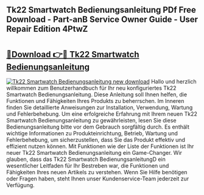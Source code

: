 ## Tk22 Smartwatch Bedienungsanleitung PDf Free Download - Part-anB Service Owner Guide - User Repair Edition 4PtwZ

# <h2><a href="http://df3tuq.blite.top/?on=Tk22+Smartwatch+Bedienungsanleitung">🔗Download 👉🔴 Tk22 Smartwatch Bedienungsanleitung</a></h2>

[![Tk22 Smartwatch Bedienungsanleitung new download](https://i.imgur.com/lujVjoI.png)](http://df3tuq.blite.top/?on=Tk22+Smartwatch+Bedienungsanleitung)
Hallo und herzlich willkommen zum Benutzerhandbuch für Ihr neu konfiguriertes Tk22 Smartwatch Bedienungsanleitung. Diese Anleitung soll Ihnen helfen, die Funktionen und Fähigkeiten Ihres Produkts zu beherrschen. Im Inneren finden Sie detaillierte Anweisungen zur Installation, Verwendung, Wartung und Fehlerbehebung. Um eine erfolgreiche Erfahrung mit Ihrem neuen Tk22 Smartwatch Bedienungsanleitung zu gewährleisten, lesen Sie diese Bedienungsanleitung bitte vor dem Gebrauch sorgfältig durch. Es enthält wichtige Informationen zu Produkteinrichtung, Betrieb, Wartung und Fehlerbehebung, um sicherzustellen, dass Sie das Produkt effektiv und effizient nutzen können. Mit Funktionen wie der Liste der Funktionen ist Ihr neuer Tk22 Smartwatch Bedienungsanleitung ein Game-Changer. Wir glauben, dass das Tk22 Smartwatch BedienungsanleitungD ein wesentlicher Leitfaden für Ihr Bestreben war, die Funktionen und Fähigkeiten Ihres neuen Artikels zu verstehen. Wenn Sie Hilfe benötigen oder Fragen haben, steht Ihnen unser Kundenservice-Team jederzeit zur Verfügung.
